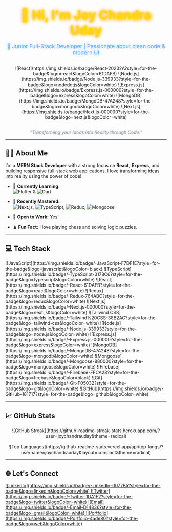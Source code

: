 <div align="center">
  <h1 style="font-size: 2.8em; margin-bottom: 10px; color: #ffd700; text-shadow: 0 0 8px #ffd700, 0 0 12px #ff8c00;">👋 Hi, I'm Joy Chandra Uday</h1>
  <p style="font-size: 1.2em; color: #58a6ff; text-shadow: 0 0 6px rgba(88,166,255,0.5); animation: pulse 2s infinite;">
    🚀 Junior Full-Stack Developer | Passionate about clean code & modern UI
  </p>

  <div style="margin: 30px 0;">
    ![React](https://img.shields.io/badge/React-20232A?style=for-the-badge&logo=react&logoColor=61DAFB)
    ![Node.js](https://img.shields.io/badge/Node.js-339933?style=for-the-badge&logo=nodedotjs&logoColor=white)
    ![Express.js](https://img.shields.io/badge/Express.js-000000?style=for-the-badge&logo=express&logoColor=white)
    ![MongoDB](https://img.shields.io/badge/MongoDB-47A248?style=for-the-badge&logo=mongodb&logoColor=white)
    ![Next.js](https://img.shields.io/badge/Next.js-000000?style=for-the-badge&logo=next.js&logoColor=white)
  </div>

  <p style="font-size: 1em; font-style: italic; color: #8b949e; text-shadow: 0 0 5px rgba(139,148,158,0.5);">
    "Transforming your Ideas into Reality through Code."
  </p>
</div>

---

## 🧑‍💻 About Me

I’m a **MERN Stack Developer** with a strong focus on **React**, **Express**, and building responsive full-stack web applications. I love transforming ideas into reality using the power of code!

- 🌱 **Currently Learning:**  
  ![Flutter](https://img.shields.io/badge/-Flutter-02569B?style=for-the-badge&logo=flutter&logoColor=white) & 
  ![Dart](https://img.shields.io/badge/-Dart-0175C2?style=for-the-badge&logo=dart&logoColor=white)

- 🚀 **Recently Mastered:**  
  ![Next.js](https://img.shields.io/badge/-Next.js-000000?style=for-the-badge&logo=next.js&logoColor=white), 
  ![TypeScript](https://img.shields.io/badge/-TypeScript-3178C6?style=for-the-badge&logo=typescript&logoColor=white), 
  ![Redux](https://img.shields.io/badge/-Redux-764ABC?style=for-the-badge&logo=redux&logoColor=white), 
  ![Mongoose](https://img.shields.io/badge/-Mongoose-880000?style=for-the-badge&logo=mongoose&logoColor=white)

- 💼 **Open to Work:** Yes!
- ♟ **Fun Fact:** I love playing chess and solving logic puzzles.

---

## 💻 Tech Stack

<div style="display: flex; flex-wrap: wrap; gap: 10px;">
  ![JavaScript](https://img.shields.io/badge/-JavaScript-F7DF1E?style=for-the-badge&logo=javascript&logoColor=black)
  ![TypeScript](https://img.shields.io/badge/-TypeScript-3178C6?style=for-the-badge&logo=typescript&logoColor=white)
  ![React](https://img.shields.io/badge/-React-61DAFB?style=for-the-badge&logo=react&logoColor=white)
  ![Redux](https://img.shields.io/badge/-Redux-764ABC?style=for-the-badge&logo=redux&logoColor=white)
  ![Next.js](https://img.shields.io/badge/-Next.js-000000?style=for-the-badge&logo=next.js&logoColor=white)
  ![Tailwind CSS](https://img.shields.io/badge/-Tailwind%20CSS-38B2AC?style=for-the-badge&logo=tailwind-css&logoColor=white)
  ![Node.js](https://img.shields.io/badge/-Node.js-339933?style=for-the-badge&logo=node.js&logoColor=white)
  ![Express.js](https://img.shields.io/badge/-Express.js-000000?style=for-the-badge&logo=express&logoColor=white)
  ![MongoDB](https://img.shields.io/badge/-MongoDB-47A248?style=for-the-badge&logo=mongodb&logoColor=white)
  ![Mongoose](https://img.shields.io/badge/-Mongoose-880000?style=for-the-badge&logo=mongoose&logoColor=white)
  ![Firebase](https://img.shields.io/badge/-Firebase-FFCA28?style=for-the-badge&logo=firebase&logoColor=black)
  ![Git](https://img.shields.io/badge/-Git-F05032?style=for-the-badge&logo=git&logoColor=white)
  ![GitHub](https://img.shields.io/badge/-GitHub-181717?style=for-the-badge&logo=github&logoColor=white)
</div>

---

## 📈 GitHub Stats

<p align="center">
  ![GitHub Streak](https://github-readme-streak-stats.herokuapp.com/?user=joychandrauday&theme=radical)
  <br/><br/>
  ![Top Languages](https://github-readme-stats.vercel.app/api/top-langs/?username=joychandrauday&layout=compact&theme=radical)
</p>

---

## 🌐 Let's Connect

<p>
  <a href="https://www.linkedin.com/in/joychandrauday" target="_blank">
    ![LinkedIn](https://img.shields.io/badge/-LinkedIn-0077B5?style=for-the-badge&logo=linkedin&logoColor=white)
  </a>
  <a href="https://twitter.com/joychandrauday" target="_blank">
    ![Twitter](https://img.shields.io/badge/-Twitter-1DA1F2?style=for-the-badge&logo=twitter&logoColor=white)
  </a>
  <a href="mailto:joychandraud@gmail.com" target="_blank">
    ![Email](https://img.shields.io/badge/-Email-D14836?style=for-the-badge&logo=gmail&logoColor=white)
  </a>
  <a href="https://joychandrauday.web.app/" target="_blank">
    ![Portfolio](https://img.shields.io/badge/-Portfolio-4ade80?style=for-the-badge&logo=web&logoColor=white)
  </a>
</p>
